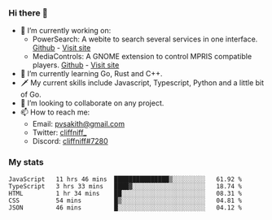 ### Hi there 👋

- 🔭 I’m currently working on:
    - PowerSearch: A webite to search several services in one interface. [Github](https://github.com/cliffniff/power-search) - [Visit site](https://powersearch.vercel.app/)
    - MediaControls: A GNOME extension to control MPRIS compatible players. [Github](https://github.com/cliffniff/MediaControls) - [Visit site](https://extensions.gnome.org/extension/4470/media-controls/)
- 🌱 I’m currently learning Go, Rust and C++.
- 🗡️ My current skills include Javascript, Typescript, Python and a little bit of Go.
- 👯 I’m looking to collaborate on any project.
- 📫 How to reach me: 
    - Email: <pvsakith@gmail.com>
    - Twitter: [cliffniff_](https://twitter.com/cliffniff_)
    - Discord: [cliffniff#7280](https://discordapp.com/users/828133369950240771)

### My stats

<!--START_SECTION:waka-->
```text
JavaScript   11 hrs 46 mins  ███████████████▒░░░░░░░░░   61.92 % 
TypeScript   3 hrs 33 mins   ████▓░░░░░░░░░░░░░░░░░░░░   18.74 % 
HTML         1 hr 34 mins    ██░░░░░░░░░░░░░░░░░░░░░░░   08.31 % 
CSS          54 mins         █▒░░░░░░░░░░░░░░░░░░░░░░░   04.81 % 
JSON         46 mins         █░░░░░░░░░░░░░░░░░░░░░░░░   04.12 % 
```
<!--END_SECTION:waka-->
